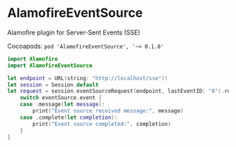 # AlamofireEventSource

Alamofire plugin for Server-Sent Events (SSE)

Cocoapods: `pod 'AlamofireEventSource', '~> 0.1.0'`

```swift
import Alamofire
import AlamofireEventSource

let endpoint = URL(string: "http://localhost/sse")!
let session = Session.default
let request = session.eventSourceRequest(endpoint, lastEventID: "0").responseEventSource { eventSource in
    switch eventSource.event {
    case .message(let message):
        print("Event source received message:", message)
    case .complete(let completion):
        print("Event source completed:", completion)
    }
}
```